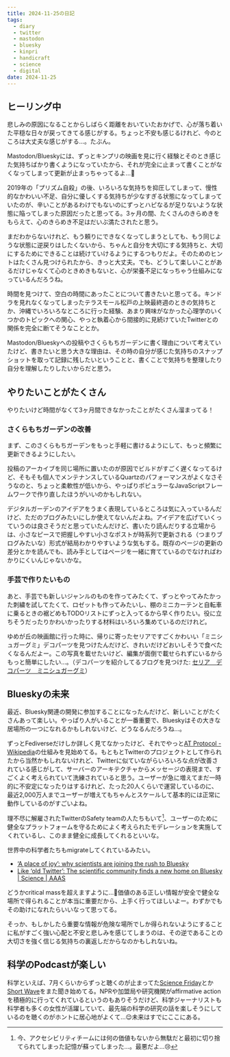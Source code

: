 ```yaml
---
title: 2024-11-25の日記
tags:
  - diary
  - twitter
  - mastodon
  - bluesky
  - kinpri
  - handicraft
  - science
  - digital
date: 2024-11-25
---
```


## ヒーリング中

悲しみの原因になることからしばらく距離をおいていたおかげで、心が落ち着いた平穏な日々が戻ってきてる感じがする。ちょっと不安も感じるけれど、今のところは大丈夫な感じがする…。たぶん。

Mastodon/Blueskyには、ずっとキンプリの映画を見に行く経験とそのとき感じた気持ちばかり書くようになっていたから、それが完全に止まって書くことがなくなってしまって更新が止まっちゃってるよ…🥲

2019年の「プリズム自殺」の後、いろいろな気持ちを抑圧してしまって、慢性的なかわいい不足、自分に優しくする気持ちが少なすぎる状態になってしまっていたのが、辛いことがあるわけでもないのにずっとハピなるが足りないような状態に陥ってしまった原因だったと思ってる。3ヶ月の間、たくさんのきらめきをもらえて、心のきらめき不足はだいぶ満たされたと思う。

まだわからないけれど、もう頼りにできなくなってしまうとしても、もう同じような状態に逆戻りはしたくないから、ちゃんと自分を大切にする気持ちと、大切にするためにできることは続けていけるようにするつもりだよ。そのためのヒントはたくさん見つけられたから、きっと大丈夫。でも、どうして楽しいことがあるだけじゃなくて心のときめきもないと、心が栄養不足になっちゃう仕組みになっているんだろうね。

時間を見つけて、空白の時間にあったことについて書きたいと思ってる。キンドラを見れなくなってしまったテラスモール松戸の上映最終週のときの気持ちとか、沖縄でいろいろなところに行った経験、あまり興味がなかった心理学のいくつかのトピックへの関心、やっと執着心から間接的に見続けていたTwitterとの関係を完全に断てそうなこととか。

Mastodon/Blueskyへの投稿やさくらもちガーデンに書く理由について考えていたけど、書きたいと思う大きな理由は、その時の自分が感じた気持ちのスナップショットを取って記録に残したいということと、書くことで気持ちを整理したり自分を理解したりしたいからだと思う。

## やりたいことがたくさん

やりたいけど時間がなくて3ヶ月間できなかったことがたくさん溜まってる！

### さくらもちガーデンの改善

まず、このさくらもちガーデンをもっと手軽に書けるようにして、もっと頻繁に更新できるようにしたい。

投稿のアーカイブを同じ場所に置いたのが原因でビルドがすごく遅くなってるけど、そもそも個人でメンテナンスしているQuartzのパフォーマンスがよくなさそうなのと、ちょっと柔軟性が低いから、やっぱりポピュラーなJavaScriptフレームワークで作り直したほうがいいのかもしれない。

デジタルガーデンのアイデアをうまく表現しているところは気に入っているんだけど、ただのブログみたいにしか使えてないんだよね。アイデアを広げていくっていうのは良さそうだと思っていたんだけど、書いたり読んだりする立場からは、小さなピースで把握しやすい小さなポストが時系列で更新される（つまりブログみたいな）形式が結局わかりやすいような気もする。既存のページの更新の差分とかを読んでも、読み手としてはページを一緒に育てているのでなければわかりにくいんじゃないかな。

### 手芸で作りたいもの

あと、手芸でも新しいジャンルのものを作ってみたくて、ずっとやってみたかった刺繍を試してたくて、ロゼットも作ってみたいし、棚のミニカーテンと自転車に乗るときの裾どめもTODOリストにずっと入ってるから早く作りたい。役に立ちそうだったりかわいかったりする材料はいろいろ集めているのだけれど。

ゆめが丘の映画館に行った時に、帰りに寄ったセリアですごくかわいい「ミニシュガーグミ」デコパーツを見つけたんだけど、きれいだけどおいしそうで食べたくなるんだよー。この写真を載せたいけど、編集が面倒で載せられずにいるからもっと簡単にしたい…。（デコパーツを紹介してるブログを見つけた: [セリア　デコパーツ　ミニシュガーグミ](https://ameblo.jp/kkyrs778/entry-12713370115.html)）

## Blueskyの未来

最近、Bluesky関連の開発に参加することになったんだけど、新しいことがたくさんあって楽しい。やっぱり人がいることが一番重要で、Blueskyはその大きな居場所の一つになれるかもしれないけど、どうなるんだろうね…。

ずっとFediverseだけしか詳しく見てなかったけど、それでやっと[AT Protocol - Wikipedia](https://en.wikipedia.org/wiki/AT_Protocol)の仕組みを見始めてる。もともとTwitterのプロジェクトとして作られたから当然かもしれないけれど、Twitterに似ていながらいろいろな点が改善されている感じがして、サーバーのアーキテクチャからメッセージの表現まで、すごくよく考えられていて洗練されていると思う。ユーザーが急に増えてまだ一時的に不安定になったりはするけれど、たった20人くらいで運営しているのに、最近2,000万人までユーザーが増えてもちゃんとスケールして基本的には正常に動作しているのがすごいよね。

理不尽に解雇されたTwitterのSafety teamの人たちもいて[^1]、ユーザーのために健全なプラットフォームを守るためによく考えられたモデレーションを実施してくれているし、このまま健全に成長してくれるといいな。

[^1]: 今、アクセシビリティチームには何の価値もないから無駄だと最初に切り捨てられてしまった記憶が蘇ってしまった…。最悪だよ…😢

世界中の科学者たちもmigrateしてくれているみたい。

- [‘A place of joy’: why scientists are joining the rush to Bluesky](https://www.nature.com/articles/d41586-024-03784-6?ref=0x0.boo%20on%20Bluesky)
- [Like ‘old Twitter’: The scientific community finds a new home on Bluesky | Science | AAAS](https://www.science.org/content/article/old-twitter-scientific-community-finds-new-home-bluesky)

どうかcritical massを超えますように…🙏価値のある正しい情報が安全で健全な場所で得られることが本当に重要だから、上手く行ってほしいよー。わずかでもその助けになれたらいいなって思ってる。

そっか、もしかしたら重要な情報が危険な場所でしか得られないようにすることに私がすごく強い心配と不安と悲しみを感じてしまうのは、その逆であることの大切さを強く信じる気持ちの裏返しだからなのかもしれないね。

## 科学のPodcastが楽しい

科学といえば、7月くらいからずっと聴くのが止まってた[Science Friday](https://www.sciencefriday.com/)とか[Short Wave](https://www.npr.org/podcasts/510351/short-wave)をまた聞き始めてる。NPRや加盟局や研究機関がaffirmative actionを積極的に行ってくれているというのもありそうだけど、科学ジャーナリストも科学者も多くの女性が活躍していて、最先端の科学の研究の話を楽しそうにしているのを聴くのがホントに居心地がよくて…😌未来はすでにここにある。
